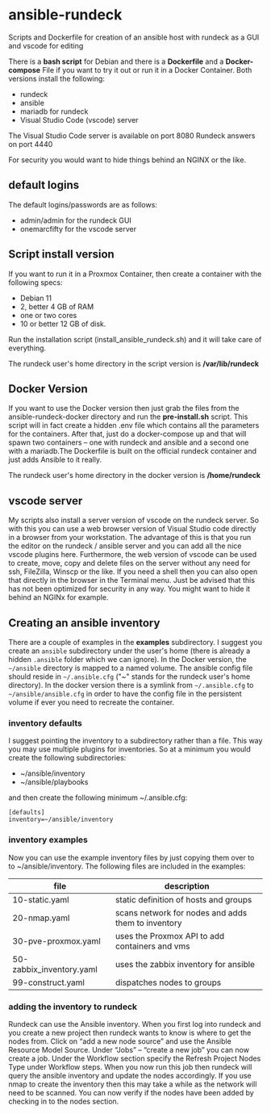 # ansible-rundeck

Scripts and Dockerfile for creation of an ansible host with rundeck as a GUI and vscode for editing

There is a **bash script** for Debian and there is a **Dockerfile** and a **Docker-compose** File if you want to try it out or run it in a Docker Container. Both versions install the following:

- rundeck
- ansible
- mariadb for rundeck
- Visual Studio Code (vscode) server

The Visual Studio Code server is available on port 8080
Rundeck answers on port 4440

For security you would want to hide things behind an NGINX or the like.

## default logins

The default logins/passwords are as follows:

- admin/admin for the rundeck GUI
- onemarcfifty for the vscode server


## Script install version

If you want to run it in a Proxmox Container, then create a container with the following specs:

- Debian 11
- 2, better 4 GB of RAM
- one or two cores
- 10 or better 12 GB of disk.

Run the installation script (install_ansible_rundeck.sh) and it will take care of everything. 

The rundeck user's home directory in the script version is **/var/lib/rundeck**

## Docker Version

If you want to use the Docker version then just grab the files from the ansible-rundeck-docker directory and run the **pre-install.sh** script. This script will in fact create a hidden .env file which contains all the parameters for the containers. After that, just do a docker-compose up and that will spawn two containers – one with rundeck and ansible and a second one with a mariadb.The Dockerfile is built on the official rundeck container and just adds Ansible to it really. 

The rundeck user's home directory in the docker version is **/home/rundeck**

## vscode server

My scripts also install a server version of vscode on the rundeck server. So with this you can use a web browser version of Visual Studio code directly in a browser from your workstation. The advantage of this is that you run the editor on the rundeck / ansible server and you can add all the nice vscode plugins here. Furthermore, the web version of vscode can be used to create, move, copy and delete files on the server without any need for ssh, FileZilla, Winscp or the like. If you need a shell then you can also open that directly in the browser in the Terminal menu. Just be advised that this has not been optimized for security in any way. You might want to hide it behind an NGINx for example.

## Creating an ansible inventory

There are a couple of examples in the **examples** subdirectory. I suggest you create an `ansible` subdirectory under the user's home (there is already a hidden `.ansible` folder which we can ignore). In the Docker version, the `~/ansible` directory is mapped to a named volume. The ansible config file should reside in `~/.ansible.cfg` ("~" stands for the rundeck user's home directory). In the docker version there is a symlink from `~/.ansible.cfg` to `~/ansible/ansible.cfg` in order to have the config file in the persistent volume if ever you need to recreate the container.

### inventory defaults

I suggest pointing the inventory to a subdirectory rather than a file. This way you may use multiple plugins for inventories. So at a minimum you would create the following subdirectories:

- ~/ansible/inventory
- ~/ansible/playbooks

and then create the following minimum ~/.ansible.cfg:

    [defaults]
    inventory=~/ansible/inventory


### inventory examples

Now you can use the example inventory files by just copying them over to to ~/ansible/inventory. The following files are included in the examples:

| file                     | description                                         |
| ------------------------ | --------------------------------------------------- |
| 10-static.yaml           | static definition of hosts and groups               |
| 20-nmap.yaml             | scans network for nodes and adds them to inventory  |
| 30-pve-proxmox.yaml      | uses the Proxmox API to add containers and vms      |
| 50-zabbix_inventory.yaml | uses the zabbix inventory for ansible               |
| 99-construct.yaml        | dispatches nodes to groups                          |

### adding the inventory to rundeck

Rundeck can use the Ansible inventory. When you first log into rundeck and you create a new project then rundeck wants to know is where to get the nodes from. Click on “add a new node source” and use the Ansible Resource Model Source. Under “Jobs” – “create a new job” you can now create a job. Under the Workflow section specify the Refresh Project Nodes Type under Workflow steps. When you now run this job then rundeck will query the ansible inventory and update the nodes accordingly. If you use nmap to create the inventory then this may take a while as the network will need to be scanned. You can now verify if the nodes have been added by checking in to the nodes section.

